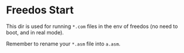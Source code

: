 # Freedos Start

This dir is used for running `*.com` files in the env of freedos (no need to boot, and in real mode).

Remember to rename your `*.asm` file into `a.asm`.
